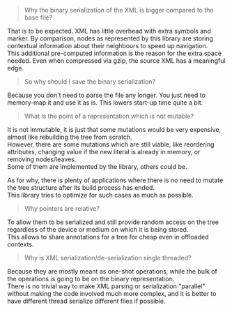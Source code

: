 > Why the binary serialization of the XML is bigger compared to the base file?

That is to be expected. XML has little overhead with extra symbols and marker. By comparison, nodes as represented by this library are storing contextual information about their neighbours to speed up navigation.  
This additional pre-computed information is the reason for the extra space needed. Even when compressed via gzip, the source XML has a meaningful edge.  

> So why should I save the binary serialization?

Because you don't need to parse the file any longer. You just need to memory-map it and use it as is. This lowers start-up time quite a bit.

> What is the point of a representation which is not mutable?

It is not immutable, it is just that some mutations would be very expensive, almost like rebuilding the tree from scratch.  
However, there are some mutations which are still viable, like reordering attributes, changing value if the new literal is already in memory, or removing nodes/leaves.  
Some of them are implemented by the library, others could be.  

As for why, there is plenty of applications where there is no need to mutate the tree structure after its build process has ended.  
This library tries to optimize for such cases as much as possible.

> Why pointers are relative?

To allow them to be serialized and still provide random access on the tree regardless of the device or medium on which it is being stored.  
This allows to share annotations for a tree for cheap even in offloaded contexts.

> Why is XML serialization/de-serialization single threaded?

Because they are mostly meant as one-shot operations, while the bulk of the operations is going to be on the binary representation.  
There is no trivial way to make XML parsing or serialization "parallel" without making the code involved much more complex, and it is better to have different thread serialize different files if possible.